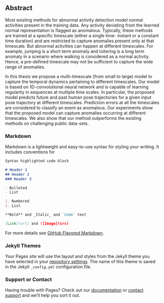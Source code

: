 ## Abstract
Most existing methods for abnormal activity detection model normal activities present in the
training data. Any activity deviating from the learned normal representation is flagged as
anomalous. Typically, these methods are trained at a specific timescale (either a single time-
instant or a constant time duration) and are restricted to capture anomalies present only at that
timescale. But abnormal activities can happen at different timescales. For example, jumping
is a short term anomaly and loitering is a long term anomaly in a scenario where walking is
considered as a normal activity. Hence, a pre-defined timescale may not be sufficient to capture
the wide range of anomalies.

In this thesis we propose a multi-timescale (from small to large) model to capture the temporal
dynamics pertaining to different timescales. Our model is based on 1D-convolutional neural
network and is capable of learning regularity in sequences at multiple time scales. In particular,
the proposed model predicts future and past human pose trajectories for a given input pose
trajectory at different timescales. Prediction errors at all the timescales are considered to
classify an event as anomalous. Our experiments show that the proposed model can capture
anomalies occurring at different timescales. We also show that our method outperforms the
existing methods on challenging public data-sets.

### Markdown

Markdown is a lightweight and easy-to-use syntax for styling your writing. It includes conventions for

```markdown
Syntax highlighted code block

# Header 1
## Header 2
### Header 3

- Bulleted
- List

1. Numbered
2. List

**Bold** and _Italic_ and `Code` text

[Link](url) and ![Image](src)
```

For more details see [GitHub Flavored Markdown](https://guides.github.com/features/mastering-markdown/).

### Jekyll Themes

Your Pages site will use the layout and styles from the Jekyll theme you have selected in your [repository settings](https://github.com/Rodrigues-Royston/Multi-timescale_Trajectory_Prediction/settings). The name of this theme is saved in the Jekyll `_config.yml` configuration file.

### Support or Contact

Having trouble with Pages? Check out our [documentation](https://help.github.com/categories/github-pages-basics/) or [contact support](https://github.com/contact) and we’ll help you sort it out.
